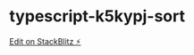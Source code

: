 # typescript-k5kypj-sort

[Edit on StackBlitz ⚡️](https://stackblitz.com/edit/typescript-k5kypj-sort)